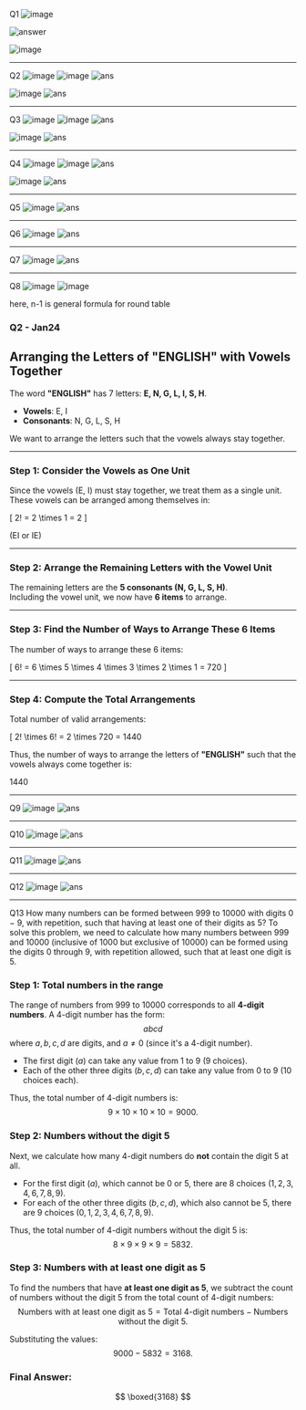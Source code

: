 Q1
![image](https://github.com/user-attachments/assets/4ff0810b-107e-4d93-a9d3-f41f4a8d6111)

![answer](https://github.com/user-attachments/assets/1d18095d-cb2e-453d-8b3b-ff939cac6b15)


![image](https://github.com/user-attachments/assets/faa68e57-8599-42e2-bd9f-a4fbbd27685b)

---
Q2
![image](https://github.com/user-attachments/assets/b849dc6c-a863-4543-9f9e-b956418df2ed)
![image](https://github.com/user-attachments/assets/1ec21dc9-fafd-4b1f-8cfd-1e84bf90680f)
![ans](https://github.com/user-attachments/assets/f25512f9-1024-49a5-b062-39f4a912956f)

![image](https://github.com/user-attachments/assets/baf806ae-f524-41c4-8881-c7f4ecc8e97f)
![ans](https://github.com/user-attachments/assets/8895deb2-31ec-412c-a3e3-cff1a676cb8b)

---
Q3
![image](https://github.com/user-attachments/assets/4f789969-758c-4073-ba79-c6e518a051af)
![image](https://github.com/user-attachments/assets/a8839c62-5119-4673-ac5d-0208267fb95b)
![ans](https://github.com/user-attachments/assets/a760c0d8-4b81-41ac-a517-efcf0a588c97)


![image](https://github.com/user-attachments/assets/7445efe6-8f2d-4742-bb25-899c64968da7)
![ans](https://github.com/user-attachments/assets/55d1f889-acd7-4005-8804-ef8dbc11da20)

---
Q4
![image](https://github.com/user-attachments/assets/41d1f78e-42a0-4e17-a955-72e2468de94f)
![image](https://github.com/user-attachments/assets/e71a0e11-39da-4788-8a56-51f7900e9ce6)
![ans](https://github.com/user-attachments/assets/14030dab-1349-4351-ae7e-f4eec92d9ed3)

![image](https://github.com/user-attachments/assets/9c2ca2f2-6f9d-4357-a508-732a74d5f86a)
![ans](https://github.com/user-attachments/assets/fb247f3b-53cd-4f40-9697-de06b360a555)

---
Q5
![image](https://github.com/user-attachments/assets/3a2f9486-6fed-4728-8ffb-df2827aa9fda)
![ans](https://github.com/user-attachments/assets/fd94f8bb-58d0-4d74-9556-987be4e78a32)

---
Q6
![image](https://github.com/user-attachments/assets/3f239109-934d-4ba3-9ca2-1442e2b24c18)
![ans](https://github.com/user-attachments/assets/b92e5559-1a6d-4f3d-85c6-d6c1ffe609ee)

---

Q7
![image](https://github.com/user-attachments/assets/9cba920a-0132-4d8e-b285-236a5522b7b5)
![ans](https://github.com/user-attachments/assets/5f964744-ceda-46d0-9707-5e98d050d4a0)

---

Q8
![image](https://github.com/user-attachments/assets/38e409cf-97cb-4ea3-adcd-4709dec5c2d7)
![image](https://github.com/user-attachments/assets/5689217e-a4e7-4357-92fe-c414913c41be)

here, n-1 is general formula for round table

### Q2 - Jan24
## Arranging the Letters of "ENGLISH" with Vowels Together

The word **"ENGLISH"** has 7 letters: **E, N, G, L, I, S, H**.

- **Vowels**: E, I
- **Consonants**: N, G, L, S, H

We want to arrange the letters such that the vowels always stay together.

---

### Step 1: Consider the Vowels as One Unit
Since the vowels (E, I) must stay together, we treat them as a single unit.  
These vowels can be arranged among themselves in:

\[
2! = 2 \times 1 = 2
\]

(EI or IE)

---

### Step 2: Arrange the Remaining Letters with the Vowel Unit
The remaining letters are the **5 consonants (N, G, L, S, H)**.  
Including the vowel unit, we now have **6 items** to arrange.

---

### Step 3: Find the Number of Ways to Arrange These 6 Items
The number of ways to arrange these 6 items:

\[
6! = 6 \times 5 \times 4 \times 3 \times 2 \times 1 = 720
\]

---

### Step 4: Compute the Total Arrangements
Total number of valid arrangements:

\[
2! \times 6! = 2 \times 720 = 1440

Thus, the number of ways to arrange the letters of **"ENGLISH"** such that the vowels always come together is:

1440


---

Q9
![image](https://github.com/user-attachments/assets/8304c8ea-6e32-4a3d-b789-8b21afe69f83)
![ans](https://github.com/user-attachments/assets/230ea20a-6f0a-49a4-a41e-db6d371ad928)

---

Q10
![image](https://github.com/user-attachments/assets/705bdf1b-ab98-4e26-8c46-45391c6f3694)
![ans](https://github.com/user-attachments/assets/6bfd58fe-0d7c-4142-9ee0-3308c7bb2944)

---

Q11
![image](https://github.com/user-attachments/assets/4464c894-c7e4-449e-a459-937b33f8c86f)
![ans](https://github.com/user-attachments/assets/7e0fea77-427f-4c79-bf6c-51524335a8ca)

---
Q12
![image](https://github.com/user-attachments/assets/327628d9-a5fd-4463-8ff2-075a74a89e12)
![ans](https://github.com/user-attachments/assets/02d00f7e-7602-4897-9e41-f13b5d330c84)

---
Q13
How many numbers can be formed between 999 to 10000 with digits 0 − 9, with repetition, such that having at least one of their digits as 5?
To solve this problem, we need to calculate how many numbers between 999 and 10000 (inclusive of 1000 but exclusive of 10000) can be formed using the digits $0$ through $9$, with repetition allowed, such that at least one digit is $5$. 

### Step 1: Total numbers in the range
The range of numbers from $999$ to $10000$ corresponds to all **4-digit numbers**. A 4-digit number has the form:
$$
abcd
$$
where $a, b, c, d$ are digits, and $a \neq 0$ (since it's a 4-digit number).

- The first digit ($a$) can take any value from $1$ to $9$ (9 choices).
- Each of the other three digits ($b, c, d$) can take any value from $0$ to $9$ (10 choices each).

Thus, the total number of 4-digit numbers is:
$$
9 \times 10 \times 10 \times 10 = 9000.
$$

### Step 2: Numbers without the digit $5$
Next, we calculate how many 4-digit numbers do **not** contain the digit $5$ at all.

- For the first digit ($a$), which cannot be $0$ or $5$, there are $8$ choices ($1, 2, 3, 4, 6, 7, 8, 9$).
- For each of the other three digits ($b, c, d$), which also cannot be $5$, there are $9$ choices ($0, 1, 2, 3, 4, 6, 7, 8, 9$).

Thus, the total number of 4-digit numbers without the digit $5$ is:
$$
8 \times 9 \times 9 \times 9 = 5832.
$$

### Step 3: Numbers with at least one digit as $5$
To find the numbers that have **at least one digit as $5$**, we subtract the count of numbers without the digit $5$ from the total count of 4-digit numbers:
$$
\text{Numbers with at least one digit as } 5 = \text{Total 4-digit numbers} - \text{Numbers without the digit } 5.
$$

Substituting the values:
$$
9000 - 5832 = 3168.
$$

### Final Answer:
$$
\boxed{3168}
$$
